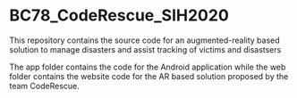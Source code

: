 # BC78_CodeRescue_SIH2020

This repository contains the source code for an augmented-reality based solution to manage disasters and assist tracking of victims and disastsers

The app folder contains the code for the Android application while the web folder contains the website code for the AR based solution proposed by the team CodeRescue.
 
